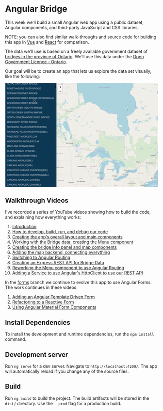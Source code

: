 # Angular Bridge

This week we'll build a small Angular web app using a public dataset, Angular components, and third-party JavaScript and CSS libraries.

NOTE: you can also find similar walk-throughs and source code for building this app in [Vue](https://github.com/humphd/web422/tree/master/Code%20Examples/week4/bridge-vue) and [React](https://github.com/humphd/web422/tree/master/Code%20Examples/week5/bridge-react) for comparison.

The data we'll use is based on a freely available government dataset of [bridges in the province of Ontario](https://data.ontario.ca/dataset/bridge-conditions).  We'll
use this data under the [Open Government Licence - Ontario](https://www.ontario.ca/page/open-government-licence-ontario).

Our goal will be to create an app that lets us explore the data set visually, like the following:

![Screencast of final app](screenshots/app.gif)

## Walkthrough Videos

I've recorded a series of YouTube videos showing how to build the code, and explaining how everything works:

1. [Introduction](https://www.youtube.com/watch?v=ejux7e0YUZc&list=PLJgO3yLojCBPEt6rnKsQnI2-8BdyU5z1K&index=2)
1. [How to develop, build, run, and debug our code](https://www.youtube.com/watch?v=fc74WeFmMAk&list=PLJgO3yLojCBPEt6rnKsQnI2-8BdyU5z1K&index=3)
1. [Creating the app's overall layout and main components](https://www.youtube.com/watch?v=TH7DtQWr-n0&list=PLJgO3yLojCBPEt6rnKsQnI2-8BdyU5z1K&index=4)
1. [Working with the Bridge data, creating the Menu component](https://www.youtube.com/watch?v=rrw35Pm_0UQ&list=PLJgO3yLojCBPEt6rnKsQnI2-8BdyU5z1K&index=5)
1. [Creating the bridge info panel and map components](https://www.youtube.com/watch?v=a9A1ayG9gyk&list=PLJgO3yLojCBPEt6rnKsQnI2-8BdyU5z1K&index=6)
1. [Adding the map backend, connecting everything](https://www.youtube.com/watch?v=weLRdcaOHGM&list=PLJgO3yLojCBPEt6rnKsQnI2-8BdyU5z1K&index=7)
1. [Switching to Angular Routing](https://www.youtube.com/watch?v=CFDw2_TrDo0&list=PLJgO3yLojCBPEt6rnKsQnI2-8BdyU5z1K&index=8)
1. [Creating an Express REST API for Bridge Data](https://www.youtube.com/watch?v=X5mFXt-uFw0&list=PLJgO3yLojCBPEt6rnKsQnI2-8BdyU5z1K&index=9)
1. [Reworking the Menu component to use Angular Routing](https://www.youtube.com/watch?v=toNdKUQWx1g&list=PLJgO3yLojCBPEt6rnKsQnI2-8BdyU5z1K&index=10)
1. [Adding a Service to use Angular's HttpClient to use our REST API](https://www.youtube.com/watch?v=2j09hjIh52k&list=PLJgO3yLojCBPEt6rnKsQnI2-8BdyU5z1K&index=11)

In the [forms](https://github.com/humphd/ng-bridge/tree/forms) branch we continue to evolve this app to use Angular Forms.  The work continues in these videos:

1. [Adding an Angular Template Driven Form](https://www.youtube.com/watch?v=haXVoC43k6U&list=PLJgO3yLojCBPEt6rnKsQnI2-8BdyU5z1K&index=13)
1. [Refactoring to a Reactive Form](https://www.youtube.com/watch?v=XPa0DKVHuVQ&list=PLJgO3yLojCBPEt6rnKsQnI2-8BdyU5z1K&index=14)
1. [Using Angular Material Form Components](https://www.youtube.com/watch?v=M_Fn5NGkDB0&list=PLJgO3yLojCBPEt6rnKsQnI2-8BdyU5z1K&index=15)

## Install Dependencies

To install the development and runtime dependencies, run the `npm install` command.

## Development server

Run `ng serve` for a dev server. Navigate to `http://localhost:4200/`. The app will automatically reload if you change any of the source files.

## Build

Run `ng build` to build the project. The build artifacts will be stored in the `dist/` directory. Use the `--prod` flag for a production build.

